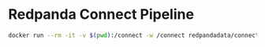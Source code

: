 # Redpanda Connect Pipeline

```bash
docker run --rm -it -v $(pwd):/connect -w /connect redpandadata/connect:4.68 streams -r shared.yaml connect1.yaml connect2.yaml
```
